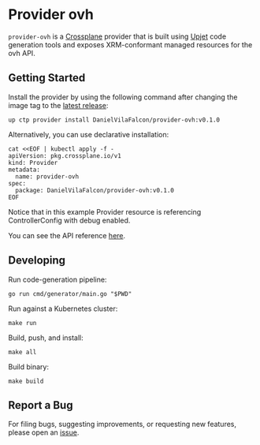 # Provider ovh

`provider-ovh` is a [Crossplane](https://crossplane.io/) provider that
is built using [Upjet](https://github.com/crossplane/upjet) code
generation tools and exposes XRM-conformant managed resources for the
ovh API.

## Getting Started

Install the provider by using the following command after changing the image tag
to the [latest release](https://marketplace.upbound.io/providers/DanielVilaFalcon/provider-ovh):
```
up ctp provider install DanielVilaFalcon/provider-ovh:v0.1.0
```

Alternatively, you can use declarative installation:
```
cat <<EOF | kubectl apply -f -
apiVersion: pkg.crossplane.io/v1
kind: Provider
metadata:
  name: provider-ovh
spec:
  package: DanielVilaFalcon/provider-ovh:v0.1.0
EOF
```

Notice that in this example Provider resource is referencing ControllerConfig with debug enabled.

You can see the API reference [here](https://doc.crds.dev/github.com/DanielVilaFalcon/provider-ovh).

## Developing

Run code-generation pipeline:
```console
go run cmd/generator/main.go "$PWD"
```

Run against a Kubernetes cluster:

```console
make run
```

Build, push, and install:

```console
make all
```

Build binary:

```console
make build
```

## Report a Bug

For filing bugs, suggesting improvements, or requesting new features, please
open an [issue](https://github.com/DanielVilaFalcon/provider-ovh/issues).
